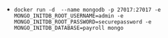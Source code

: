 -  ``` docker run -d  --name mongodb -p 27017:27017 -e MONGO_INITDB_ROOT_USERNAME=admin -e MONGO_INITDB_ROOT_PASSWORD=securepassword -e MONGO_INITDB_DATABASE=payroll mongo  ```